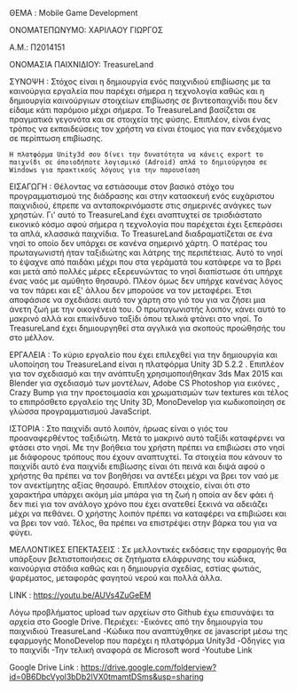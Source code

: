 ΘΕΜΑ : Mobile Game Development

ΟΝΟΜΑΤΕΠΩΝΥΜΟ: ΧΑΡΙΛΑΟΥ ΓΙΩΡΓΟΣ

Α.Μ.: Π2014151

ΟΝΟΜΑΣΙΑ ΠΑΙΧΝΙΔΙΟΥ: TreasureLand

ΣΥΝΟΨΗ : 
	Στόχος είναι η δημιουργία ενός παιχνιδιού επιβίωσης με τα καινούργια εργαλεία που παρέχει σήμερα 
	η τεχνολογία καθώς και η δημιουργία καινούργιων στοιχείων επιβίωσης σε βιντεοπαιχνίδι που δεν είδαμε 
	κάτι παρόμοιο μέχρι σήμερα. Το TreasureLand βασίζεται σε πραγματικά γεγονότα και σε στοιχεία της φύσης. 
	Επιπλέον, είναι ένας τρόπος να εκπαιδεύσεις τον χρήστη  να είναι έτοιμος για παν ενδεχόμενο σε περίπτωση επιβίωσης. 
	
	Η πλατφόρμα Unity3d σου δίνει την δυνατότητα να κάνεις export το παιχνίδι σε όποιοδήποτε λογισμικό (Adroid) απλά το δημιούργησα σε Windows για πρακτικούς λόγους για την παρουσίαση
	
ΕΙΣΑΓΩΓΗ : 
	Θέλοντας να εστιάσουμε στον βασικό στόχο του προγραμματισμού της διάδρασης και στην κατασκευή
	ενός ευχάριστου παιχνιδιού, έπρεπε να ανταποκρινόμαστε στις σημερινές ανάγκες των χρηστών. 
	Γι' αυτό το TreasureLand έχει αναπτυχτεί σε τρισδιάστατο εικονικό κόσμο αφού σήμερα η τεχνολογία
	που παρέχεται έχει ξεπεράσει τα απλά, κλασσικά παιχνίδια.
	Το  TreasureLand  διαδραματίζεται σε ένα νησί το οποίο δεν υπάρχει σε κανένα σημερινό χάρτη. 
	Ο πατέρας του πρωταγωνιστή ήταν ταξιδιώτης και λάτρης της περιπέτειας. Αυτό το νησί το έψαχνε από παιδάκι
	μέχρι που στα γεράματά του κατάφερε να το βρει και μετά από πολλές μέρες εξερευνώντας το νησί διαπίστωσε 
	ότι υπήρχε ένας ναός με αμύθητο θησαυρό. Πλέον όμως δεν υπήρχε κανένας λόγος να τον πάρει και εξ' άλλου 
	δεν μπορούσε να τον μεταφέρει. Έτσι αποφάσισε να σχεδιάσει αυτό τον χάρτη στο γιό του για να ζήσει μια άνετη 
	ζωή με την οικογένειά του. Ο πρωταγωνιστής λοιπόν, κάνει αυτό το μακρινό αλλά και επικίνδυνο ταξίδι όπου τελικά 
	φτάνει στο νησί. 	Το TreasureLand έχει δημιουργηθεί στα αγγλικά για σκοπούς προώθησής του στο μέλλον.

ΕΡΓΑΛΕΙΑ : 
Το κύριο εργαλείο που έχει επιλεχθεί για την δημιουργία και υλοποίηση του TreasureLand είναι η πλατφόρμα Unity 3D 5.2.2 .
Επιπλέον για τον σχεδιασμό και την ανάπτυξη χρησιμοποιήθηκαν 3ds Max 2015 και Blender για σχεδιασμό των μοντέλων, 
Adobe CS Photoshop για  εικόνες , Crazy Bump για την προετοιμασία και χρωματισμών των textures και τέλος το επιπρόσθετο 
εργαλείο της Unity 3D, MonoDevelop για κωδικοποίηση σε γλώσσα προγραμματισμού JavaScript.

ΙΣΤΟΡΙΑ : 
	Στο παιχνίδι αυτό λοιπόν, ήρωας είναι ο γιός του προαναφερθέντος ταξιδιώτη. Μετά το μακρινό αυτό ταξίδι καταφέρνει
	να φτάσει στο νησί. Με την βοήθεια του χρήστη πρέπει να επιβιώσει στο νησί με διάφορους τρόπους που έχουν αναπτυχτεί. 
	Τα στοιχεία που κάνουν το παιχνίδι αυτό ένα παιχνίδι επιβίωσης είναι ότι πεινά και διψά αφού ο χρήστης θα πρέπει να τον 
	βοηθήσει να αντέξει μέχρι να βρει τον ναό με τον ανεκτίμητης αξίας θησαυρό. Επιπλέον στοιχείο, είναι ότι στο χαρακτήρα 
	υπάρχει ακόμη μία μπάρα για τη ζωή η οποία αν δεν φάει ή δεν πιεί για τον ανάλογο χρόνο που έχει ανατεθεί ξεκινά να αδειάζει 
	μέχρι να πεθάνει. Ο χρήστης λοιπόν πρέπει να καταφέρει να επιβιώσει και να βρει τον ναό. Τέλος, θα πρέπει να επιστρέψει στην 
	βάρκα του για να φύγει.

ΜΕΛΛΟΝΤΙΚΕΣ ΕΠΕΚΤΑΣΕΙΣ : 
Σε μελλοντικές εκδόσεις την εφαρμογής θα υπάρξουν βελτιστοποιήσεις σε ζητήματα ελάφρυνσης του κώδικα, καινούργια στάδια καθώς 
και η δημιουργία σχεδίας, εστίας φωτιάς, ψαρέματος, μεταφοράς φαγητού νερού και πολλά άλλα.

LINK : https://youtu.be/AUVs4ZuGeEM

Λόγω προβλήματος upload των αρχείων στο Github έχω επισυνάψει τα αρχεία στο Google Drive.
Περιέχει: -Εικόνες από την δημιουργία του παιχνιδιού TreasureLand
	  -Κώδικα που αναπτύχθηκε σε javascript μέσω της εφαρμογής MonoDevelop που παρέχει η πλατφόρμα Unity3d
	  -Οδηγίες για το παιχνίδι
	  -Την τελική αναφορά σε Microsoft word
	  -Youtube Link
	  
Google Drive Link : https://drive.google.com/folderview?id=0B6DbcVyol3bDb2lVX0tmamtDSms&usp=sharing

